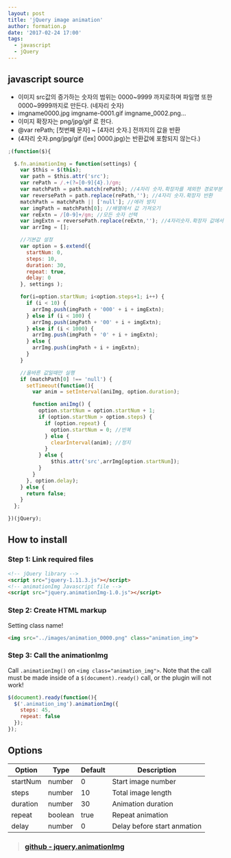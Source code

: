```yaml
---
layout: post
title: 'jQuery image animation'
author: formation.p
date: '2017-02-24 17:00'
tags:
  - javascript
  - jQuery
---
```


## javascript source

* 이미지 src값의 증가하는 숫자의 범위는 0000~9999 까지로하며 파일명 또한 0000~9999까지로 만든다. (네자리 숫자)
* imgname0000.jpg  imgname-0001.gif  imgname_0002.png...
* 이미지 확장자는 png/jpg/gif 로 한다.
* @var rePath; [첫번째 문자] ~ [4자리 숫자.] 전까지의 값을 반환
* (4자리 숫자.png/jpg/gif ([ex] 0000.jpg)는 반환값에 포함되지 않는다.)

```javascript
;(function($){

  $.fn.animationImg = function(settings) {
    var $this = $(this);
    var path = $this.attr('src');
    var rePath = /.+(?=[0-9]{4}.)/gm;
    var matchPath = path.match(rePath); //4자리 숫자.확장자를 제외한 경로부분 반환
    var reversePath = path.replace(rePath,''); //4자리 숫자.확장자 반환
    matchPath = matchPath || ['null']; //에러 방지
    var imgPath = matchPath[0]; //배열에서 값 가져오기
    var reExtn = /[0-9]+/gm; //모든 숫자 선택
    var imgExtn = reversePath.replace(reExtn,''); //4자리숫자.확장자 값에서 확장자만 반환
    var arrImg = [];

    //기본값 설정
    var option = $.extend({
      startNum: 0,
      steps: 10,
      duration: 30,
      repeat: true,
      delay: 0
    }, settings );

    for(i=option.startNum; i<option.steps+1; i++) {
      if (i < 10) {
        arrImg.push(imgPath + '000' + i + imgExtn);
      } else if (i < 100) {
        arrImg.push(imgPath + '00' + i + imgExtn);
      } else if (i < 1000) {
        arrImg.push(imgPath + '0' + i + imgExtn);
      } else {
        arrImg.push(imgPath + i + imgExtn);
      }
    }

    //올바른 값일때만 실행
    if (matchPath[0] !== 'null') {
      setTimeout(function(){
        var anim = setInterval(aniImg, option.duration);

        function aniImg() {
          option.startNum = option.startNum + 1;
          if (option.startNum > option.steps) {
            if (option.repeat) {
              option.startNum = 0; //반복
            } else {
              clearInterval(anim); //정지
            }
          } else {
              $this.attr('src',arrImg[option.startNum]);
          }
        }
      }, option.delay);
    } else {
      return false;
    }
  };

})(jQuery);
```
## How to install

### Step 1: Link required files

```html
<!-- jQuery library -->
<script src="jquery-1.11.3.js"></script>
<!-- animationImg Javascript file -->
<script src="jquery.animationImg-1.0.js"></script>
```

### Step 2: Create HTML markup

Setting class name!

```html
<img src="../images/animation_0000.png" class="animation_img">
```

### Step 3: Call the animationImg

Call `.animationImg()` on `<img class="animation_img">`. Note that the call must be made inside of a `$(document).ready()` call, or the plugin will not work!

```javascript
$(document).ready(function(){
  $('.animation_img').animationImg({
    steps: 45,
    repeat: false
  });
});
```

## Options

|Option   |Type     |Default  |Description                  |
|---------|---------|---------|-----------------------------|
|startNum |number   |0        |Start image number           |
|steps    |number   |10       |Total image length           |
|duration |number   |30       |Animation duration           |
|repeat   |boolean  |true     |Repeat animation             |
|delay    |number   |0        |Delay before start anmation  |

> ### [github - jquery.animationImg](https://github.com/gutmate/animationJS)
